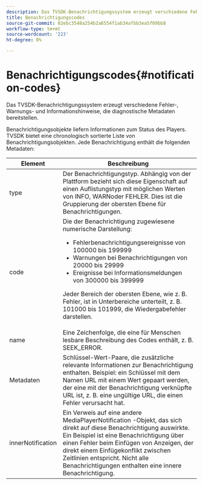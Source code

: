 ```yaml
---
description: Das TVSDK-Benachrichtigungssystem erzeugt verschiedene Fehler-, Warnungs- und Informationshinweise, die diagnostische Metadaten bereitstellen.
title: Benachrichtigungscodes
source-git-commit: 02ebc3548a254b2a6554f1ab34afbb3ea5f09bb8
workflow-type: tm+mt
source-wordcount: '223'
ht-degree: 0%

---
```


# Benachrichtigungscodes{#notification-codes}

Das TVSDK-Benachrichtigungssystem erzeugt verschiedene Fehler-, Warnungs- und Informationshinweise, die diagnostische Metadaten bereitstellen.

Benachrichtigungsobjekte liefern Informationen zum Status des Players. TVSDK bietet eine chronologisch sortierte Liste von Benachrichtigungsobjekten. Jede Benachrichtigung enthält die folgenden Metadaten:

<table frame="all" colsep="1" rowsep="1" id="table_DBA8CACF02DB4AF2B053E560850B49CE"> 
 <thead> 
  <tr rowsep="1"> 
   <th colname="1" class="entry"> Element </th> 
   <th colname="2" class="entry"> Beschreibung </th> 
  </tr> 
 </thead>
 <tbody> 
  <tr rowsep="1"> 
   <td colname="1"><span class="codeph"> type</span> </td> 
   <td colname="2">Der Benachrichtigungstyp. Abhängig von der Plattform bezieht sich diese Eigenschaft auf einen Auflistungstyp mit möglichen Werten von <span class="codeph"> INFO</span>, <span class="codeph"> WARN</span>oder <span class="codeph"> FEHLER</span>. Dies ist die Gruppierung der obersten Ebene für Benachrichtigungen. </td> 
  </tr> 
  <tr rowsep="1"> 
   <td colname="1"><span class="codeph"> code</span> </td> 
   <td colname="2">Die der Benachrichtigung zugewiesene numerische Darstellung: 
    <ul id="ul_31AB497C6FFA452496DD09B0D78687B9"> 
     <li id="li_53E75022C50246E0982E315D04EFD8B3">Fehlerbenachrichtigungsereignisse von 100000 bis 199999 </li> 
     <li id="li_11AE91D1325E4F718228E662C9C55F9A">Warnungen bei Benachrichtigungen von 20000 bis 29999 </li> 
     <li id="li_6D3EA03845294DC2BAD1ACF507639E51">Ereignisse bei Informationsmeldungen von 300000 bis 399999 </li> 
    </ul> <p>Jeder Bereich der obersten Ebene, wie z. B. Fehler, ist in Unterbereiche unterteilt, z. B. 101000 bis 101999, die Wiedergabefehler darstellen. </p> </td> 
  </tr> 
  <tr rowsep="1"> 
   <td colname="1"><span class="codeph"> name</span> </td> 
   <td colname="2">Eine Zeichenfolge, die eine für Menschen lesbare Beschreibung des Codes enthält, z. B. <span class="codeph"> SEEK_ERROR</span>. </td> 
  </tr> 
  <tr rowsep="1"> 
   <td colname="1"><span class="codeph"> Metadaten</span> </td> 
   <td colname="2">Schlüssel-Wert-Paare, die zusätzliche relevante Informationen zur Benachrichtigung enthalten. Beispiel: ein Schlüssel mit dem Namen <span class="codeph"> URL</span> mit einem Wert gepaart werden, der eine mit der Benachrichtigung verknüpfte URL ist, z. B. eine ungültige URL, die einen Fehler verursacht hat. </td> 
  </tr> 
  <tr rowsep="0"> 
   <td colname="1"><span class="codeph"> innerNotification</span> </td> 
   <td colname="2">Ein Verweis auf eine andere <span class="codeph"> MediaPlayerNotification</span> -Objekt, das sich direkt auf diese Benachrichtigung auswirkte. Ein Beispiel ist eine Benachrichtigung über einen Fehler beim Einfügen von Anzeigen, der direkt einem Einfügekonflikt zwischen Zeitlinien entspricht. Nicht alle Benachrichtigungen enthalten eine innere Benachrichtigung. </td> 
  </tr> 
 </tbody> 
</table>
